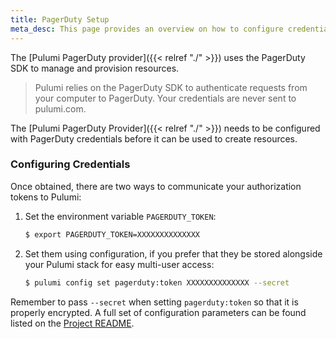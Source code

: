 ```yaml
---
title: PagerDuty Setup
meta_desc: This page provides an overview on how to configure credentials for the Pulumi PagerDuty Provider.
---
```


The [Pulumi PagerDuty provider]({{< relref "./" >}}) uses the PagerDuty SDK to manage and provision resources.

> Pulumi relies on the PagerDuty SDK to authenticate requests from your computer to PagerDuty. Your credentials are never sent
> to pulumi.com.

The [Pulumi PagerDuty Provider]({{< relref "./" >}}) needs to be configured with PagerDuty credentials
before it can be used to create resources.

### Configuring Credentials

Once obtained, there are two ways to communicate your authorization tokens to Pulumi:

1. Set the environment variable `PAGERDUTY_TOKEN`:

    ```bash
    $ export PAGERDUTY_TOKEN=XXXXXXXXXXXXXX
    ```

2. Set them using configuration, if you prefer that they be stored alongside your Pulumi stack for easy multi-user access:

    ```bash
    $ pulumi config set pagerduty:token XXXXXXXXXXXXXX --secret
    ```

Remember to pass `--secret` when setting `pagerduty:token` so that it is properly encrypted. A full set of configuration parameters
can be found listed on the [Project README](https://github.com/pulumi/pulumi-pagerduty/blob/master/README.md).
